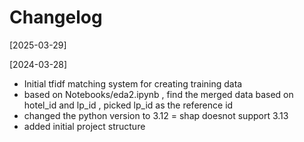 # Changelog

[2025-03-29]


[2024-03-28]
- Initial tfidf matching system for creating training data
- based on Notebooks/eda2.ipynb , find the merged data based on hotel_id and lp_id , picked lp_id as the reference id
- changed the python version to 3.12 = shap doesnot support 3.13
- added initial project structure